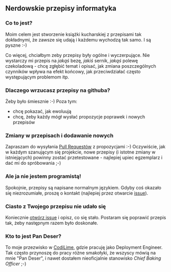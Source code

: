 Nerdowskie przepisy informatyka
-------------------------------

### Co to jest?

Moim celem jest stworzenie książki kucharskiej z przepisami tak dokładnymi, że
zawsze się udają i każdemu wychodzą tak samo. I są pyszne :-)

Co więcej, chciałbym zeby przepisy były ogólne i wyczerpujące. Nie wystarczy mi
przepis na *jakąś* bezę, *jakiś* sernik, *jakąś* polewę czekoladową - chcę
zgłębić temat i opisać, jak zmiana poszczególnych czynników wpływa na efekt
końcowy, jak przeciwdziałać często występującym problemom itp.

### Dlaczego wrzucasz przepisy na githuba?

Żeby było śmiesznie :-) Poza tym:
- chcę pokazać, jak ewoluują
- chcę, żeby każdy mógł wysłać propozycje poprawek i nowych przepisów

### Zmiany w przepisach i dodawanie nowych

Zapraszam do wysyłania [Pull
Requestów](https://github.com/jan-warchol/pan-deser/pulls) z propozycjami :-)
Oczywiście, jak w każdym szanującym się projekcie, nowe przepisy (i istotne
zmiany w istniejących) powinny zostać przetestowane - najlepiej upiec
egzemplarz i dać mi do spróbowania ;-)

### Ale ja nie jestem programistą!

Spokojnie, przepisy są napisane normalnym językiem. Gdyby coś okazało się
niezrozumiałe, proszę o kontakt (najlepiej przez otwarcie
[issue](https://github.com/jan-warchol/pan-deser/issues)).

### Ciasto z Twojego przepisu nie udało się

Koniecznie [otwórz issue](https://github.com/jan-warchol/pan-deser/issues/new)
i opisz, co się stało. Postaram się poprawić przepis tak, żeby następnym razem
było doskonałe.

### Kto to jest Pan Deser?

To moje przezwisko w [CodiLime](https://www.codilime.com/), gdzie pracuję jako
Deployment Engineer. Tak często przynoszę do pracy różne smakołyki, że wszyscy
mówią na mnie "Pan Deser", i nawet dostałem nieoficjalnie stanowisko *Chief
Baking Officer* ;-)
